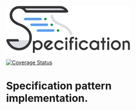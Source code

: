 ![Logo](https://github.com/NYMEZIDE/Specification/blob/master/.github/images/specification.png?raw=true)

[![Coverage Status](https://coveralls.io/repos/github/NYMEZIDE/Specification/badge.svg?branch=master&kill_cache=1)](https://coveralls.io/github/NYMEZIDE/Specification?branch=master)
 
# Specification pattern implementation.
